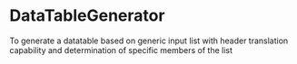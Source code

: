 # DataTableGenerator
To generate a datatable based on generic input list with header translation capability and determination of specific members of the list
